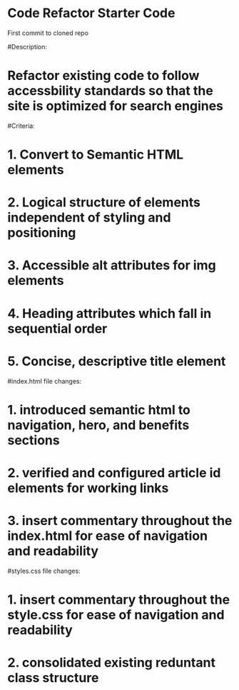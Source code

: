 # Code Refactor Starter Code
First commit to cloned repo

#Description:
# Refactor existing code to follow accessbility standards so that the site is optimized for search engines

#Criteria:
# 1. Convert to Semantic HTML elements
# 2. Logical structure of elements independent of styling and positioning
# 3. Accessible alt attributes for img elements
# 4. Heading attributes which fall in sequential order
# 5. Concise, descriptive title element



#index.html file changes:
# 1. introduced semantic html to navigation, hero, and benefits sections
# 2. verified and configured article id elements for working links
# 3. insert commentary throughout the index.html for ease of navigation and readability

#styles.css file changes:
# 1. insert commentary throughout the style.css for ease of navigation and readability
# 2. consolidated existing reduntant class structure
